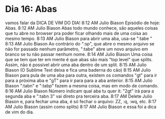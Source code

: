 # Dia 16: Abas

vamos falar da DICA DE VIM DO DIA!
8:12 AM
Julio Biason
Episódio de hoje: Abas.
8:12 AM
Julio Biason
Abas todo mundo conhece, são aqueles coisas que tu abre no browser pra poder ficar olhando mais de uma coisa ao mesmo tempo.
8:13 AM
Julio Biason
para abrir uma aba, usa-se ":tabe <arquivo>"
8:13 AM
Julio Biason
Ao contrário do ":sp", que abre o mesmo arquivo se não for passado nenhum parâmetro, ":tabe" abre um novo arquivo em branco se tu não passar nenhum nome.
8:14 AM
Julio Biason
Uma coisa que se tem que ter em mente é que abas são mais "top level" que splits. Assim, não é possível abrir uma aba dentro de um split.
8:15 AM
Julio Biason
(O Sublime Text deixa e fica uma baderna do cão)
8:15 AM
Julio Biason
para pula de uma aba para outra, existem os comandos "gt" para ir para a próxima aba e "gT" para ir para para a aba anterior.
8:15 AM
Julio Biason
":tabn" e ":tabp" fazem a mesma coisa, mas em modo de comando.
8:16 AM
Julio Biason
Número indicam qual aba tu quer it: "2gt" irá para a segunda aba e ":tabn 3" vai direto pra terceira aba.
8:17 AM
Delete
Julio Biason
e, para fechar uma aba, é só fechar o arquivo: ZZ, :q, :wq, etc.
8:17 AM
Julio Biason
(assim como splits)
8:17 AM
Julio Biason
e essa foi a dica de vim do dia.